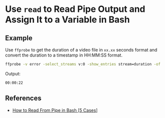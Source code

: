 # Use `read` to Read Pipe Output and Assign It to a Variable in Bash

## Example
Use `ffprobe` to get the duration of a video file in `xx.xx` seconds format and convert the duration to a timestamp in HH:MM:SS format.

```bash
ffprobe -v error -select_streams v:0 -show_entries stream=duration -of csv=s=,:p=0 "01.MOV" | awk -F. '{ print $1 } ' | read sec; hh=$((sec / 3600)); mm=$((sec % 3600 / 60)); ss=$((sec % 3600 % 60)); printf -v timestamp "%02d:%02d:%02d" hh mm ss; echo $timestamp
```

Output:
```bash
00:00:22
```

## References
* [How to Read From Pipe in Bash [5 Cases]](https://linuxsimply.com/bash-scripting-tutorial/redirection-and-piping/piping/read-from-pipe/)
